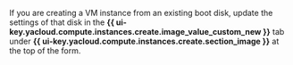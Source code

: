 If you are creating a VM instance from an existing boot disk, update the settings of that disk in the **{{ ui-key.yacloud.compute.instances.create.image_value_custom_new }}** tab under **{{ ui-key.yacloud.compute.instances.create.section_image }}** at the top of the form.